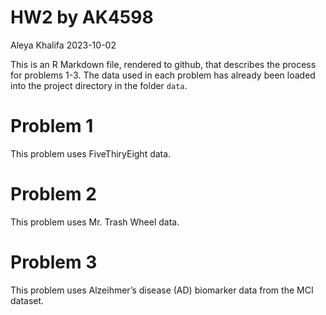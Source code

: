 HW2 by AK4598
================
Aleya Khalifa
2023-10-02

This is an R Markdown file, rendered to github, that describes the
process for problems 1-3. The data used in each problem has already been
loaded into the project directory in the folder `data`.

# Problem 1

This problem uses FiveThiryEight data.

# Problem 2

This problem uses Mr. Trash Wheel data.

# Problem 3

This problem uses Alzeihmer’s disease (AD) biomarker data from the MCI
dataset.
